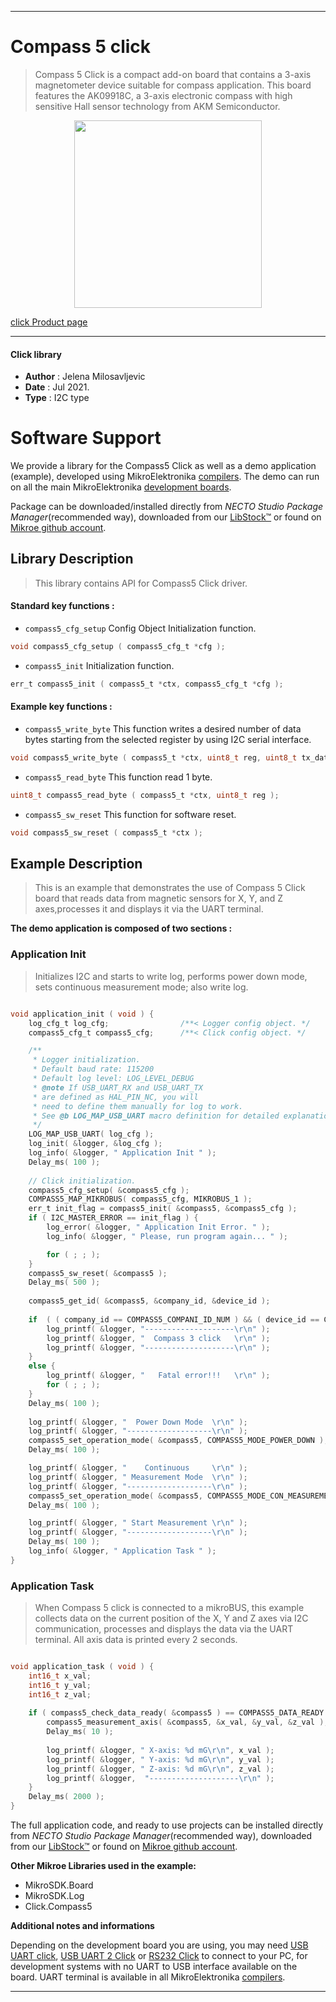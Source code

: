 
---
# Compass 5 click

> Compass 5 Click is a compact add-on board that contains a 3-axis magnetometer device suitable for compass application. This board features the AK09918C, a 3-axis electronic compass with high sensitive Hall sensor technology from AKM Semiconductor.

<p align="center">
  <img src="https://download.mikroe.com/images/click_for_ide/compass5_click.png" height=300px>
</p>

[click Product page](https://www.mikroe.com/compass-5-click)

---


#### Click library

- **Author**        : Jelena Milosavljevic
- **Date**          : Jul 2021.
- **Type**          : I2C type


# Software Support

We provide a library for the Compass5 Click
as well as a demo application (example), developed using MikroElektronika
[compilers](https://www.mikroe.com/necto-studio).
The demo can run on all the main MikroElektronika [development boards](https://www.mikroe.com/development-boards).

Package can be downloaded/installed directly from *NECTO Studio Package Manager*(recommended way), downloaded from our [LibStock&trade;](https://libstock.mikroe.com) or found on [Mikroe github account](https://github.com/MikroElektronika/mikrosdk_click_v2/tree/master/clicks).

## Library Description

> This library contains API for Compass5 Click driver.

#### Standard key functions :

- `compass5_cfg_setup` Config Object Initialization function.
```c
void compass5_cfg_setup ( compass5_cfg_t *cfg );
```

- `compass5_init` Initialization function.
```c
err_t compass5_init ( compass5_t *ctx, compass5_cfg_t *cfg );
```

#### Example key functions :

- `compass5_write_byte` This function writes a desired number of data bytes starting from the selected register by using I2C serial interface.
```c
void compass5_write_byte ( compass5_t *ctx, uint8_t reg, uint8_t tx_data );
```

- `compass5_read_byte` This function read 1 byte.
```c
uint8_t compass5_read_byte ( compass5_t *ctx, uint8_t reg );
```

- `compass5_sw_reset` This function for software reset.
```c
void compass5_sw_reset ( compass5_t *ctx );
```

## Example Description

> This is an example that demonstrates the use of Compass 5 Click board that reads data 
from magnetic sensors for X, Y, and Z axes,processes it and displays it via the UART terminal.

**The demo application is composed of two sections :**

### Application Init

> Initializes I2C and starts to write log, performs power down mode, sets continuous measurement mode; also write log.

```c

void application_init ( void ) {
    log_cfg_t log_cfg;                /**< Logger config object. */
    compass5_cfg_t compass5_cfg;      /**< Click config object. */

    /** 
     * Logger initialization.
     * Default baud rate: 115200
     * Default log level: LOG_LEVEL_DEBUG
     * @note If USB_UART_RX and USB_UART_TX 
     * are defined as HAL_PIN_NC, you will 
     * need to define them manually for log to work. 
     * See @b LOG_MAP_USB_UART macro definition for detailed explanation.
     */
    LOG_MAP_USB_UART( log_cfg );
    log_init( &logger, &log_cfg );
    log_info( &logger, " Application Init " );
    Delay_ms( 100 );
    
    // Click initialization.
    compass5_cfg_setup( &compass5_cfg );
    COMPASS5_MAP_MIKROBUS( compass5_cfg, MIKROBUS_1 );
    err_t init_flag = compass5_init( &compass5, &compass5_cfg );
    if ( I2C_MASTER_ERROR == init_flag ) {
        log_error( &logger, " Application Init Error. " );
        log_info( &logger, " Please, run program again... " );

        for ( ; ; );
    }
    compass5_sw_reset( &compass5 );
    Delay_ms( 500 );
    
    compass5_get_id( &compass5, &company_id, &device_id );
    
    if  ( ( company_id == COMPASS5_COMPANI_ID_NUM ) && ( device_id == COMPASS5_DEVICE_ID_NUM ) ) {
        log_printf( &logger, "--------------------\r\n" );
        log_printf( &logger, "  Compass 3 click   \r\n" );
        log_printf( &logger, "--------------------\r\n" );
    }
    else {
        log_printf( &logger, "   Fatal error!!!   \r\n" );
        for ( ; ; );
    }
    Delay_ms( 100 );
    
    log_printf( &logger, "  Power Down Mode  \r\n" );
    log_printf( &logger, "-------------------\r\n" );
    compass5_set_operation_mode( &compass5, COMPASS5_MODE_POWER_DOWN );
    Delay_ms( 100 );

    log_printf( &logger, "    Continuous     \r\n" );
    log_printf( &logger, " Measurement Mode  \r\n" );
    log_printf( &logger, "-------------------\r\n" );
    compass5_set_operation_mode( &compass5, COMPASS5_MODE_CON_MEASUREMENT_100HZ );
    Delay_ms( 100 );

    log_printf( &logger, " Start Measurement \r\n" );
    log_printf( &logger, "-------------------\r\n" );
    Delay_ms( 100 );
    log_info( &logger, " Application Task " );
}

```

### Application Task

> When Compass 5 click is connected to a mikroBUS, this example collects data on the current position of the X, 
Y and Z axes via I2C communication, processes and displays the data via the UART terminal. All axis data is printed every 2 seconds.

```c

void application_task ( void ) {
    int16_t x_val;
    int16_t y_val;
    int16_t z_val;
    
    if ( compass5_check_data_ready( &compass5 ) == COMPASS5_DATA_READY ) {
        compass5_measurement_axis( &compass5, &x_val, &y_val, &z_val );
        Delay_ms( 10 );
    
        log_printf( &logger, " X-axis: %d mG\r\n", x_val );
        log_printf( &logger, " Y-axis: %d mG\r\n", y_val );
        log_printf( &logger, " Z-axis: %d mG\r\n", z_val );        
        log_printf( &logger,  "--------------------\r\n" );
    }
    Delay_ms( 2000 );
}

```

The full application code, and ready to use projects can be installed directly from *NECTO Studio Package Manager*(recommended way), downloaded from our [LibStock&trade;](https://libstock.mikroe.com) or found on [Mikroe github account](https://github.com/MikroElektronika/mikrosdk_click_v2/tree/master/clicks).

**Other Mikroe Libraries used in the example:**

- MikroSDK.Board
- MikroSDK.Log
- Click.Compass5

**Additional notes and informations**

Depending on the development board you are using, you may need
[USB UART click](https://www.mikroe.com/usb-uart-click),
[USB UART 2 Click](https://www.mikroe.com/usb-uart-2-click) or
[RS232 Click](https://www.mikroe.com/rs232-click) to connect to your PC, for
development systems with no UART to USB interface available on the board. UART
terminal is available in all MikroElektronika
[compilers](https://shop.mikroe.com/compilers).

---
